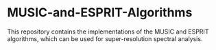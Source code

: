 # MUSIC-and-ESPRIT-Algorithms
This repository contains the implementations of the MUSIC and ESPRIT algorithms, which can be used for super-resolution spectral analysis.
